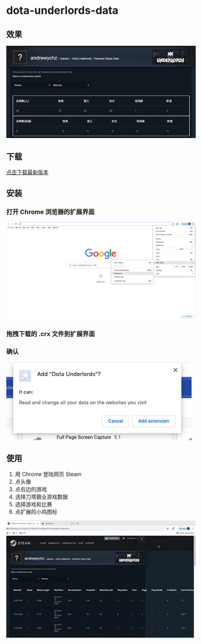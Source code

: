 # dota-underlords-data

## 效果

![](https://github.com/andrewychz/dota-underlords-data/blob/master/screenshot/%E4%BD%BF%E7%94%A8%E6%95%88%E6%9E%9C.png)

## 下载

[点击下载最新版本](https://github.com/andrewychz/dota-underlords-data/releases/download/v1.0/dota-underlords-data.crx)

## 安装

### 打开 Chrome 浏览器的扩展界面

![](https://github.com/andrewychz/dota-underlords-data/blob/master/screenshot/%E6%89%A9%E5%B1%95%E7%95%8C%E9%9D%A2.png)

### 拖拽下载的 .crx 文件到扩展界面

### 确认

![](https://github.com/andrewychz/dota-underlords-data/blob/master/screenshot/%E6%8B%96%E6%8B%BD%E5%90%8E%E7%A1%AE%E8%AE%A4.png)

## 使用

1. 用 Chrome 登陆网页 Steam
2. 点头像
3. 点右边的游戏
4. 选择刀塔霸业游戏数据
5. 选择游戏和比赛
6. 点扩展的小鸡图标

![](https://github.com/andrewychz/dota-underlords-data/blob/master/screenshot/%E4%BD%BF%E7%94%A8%E6%95%88%E6%9E%9C.gif)
